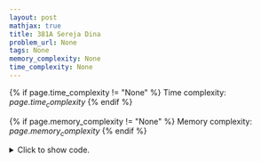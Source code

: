 ```yaml
---
layout: post
mathjax: true
title: 381A Sereja Dina
problem_url: None
tags: None
memory_complexity: None
time_complexity: None
---
```




{% if page.time_complexity != "None" %}
Time complexity: ${{ page.time_complexity }}$
{% endif %}

{% if page.memory_complexity != "None" %}
Memory complexity: ${{ page.memory_complexity }}$
{% endif %}

<details>
<summary>
<p style="display:inline">Click to show code.</p>
</summary>
```cpp
{% raw %}
using namespace std;
using di = deque<int>;
using vi = vector<int>;
int main(void)
{
    int n;
    cin >> n;
    di cards(n);
    vi ans(2, 0);
    for (auto &x : cards)
        cin >> x;
    for (int i = 0; i < n; ++i)
    {
        if (cards.front() < cards.back())
        {
            ans[i % 2] += cards.back();
            cards.pop_back();
        }
        else
        {
            ans[i % 2] += cards.front();
            cards.pop_front();
        }
    }
    cout << ans[0] << " " << ans[1] << endl;
    return 0;
}

{% endraw %}
```
</details>

